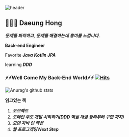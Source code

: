 
![header](https://capsule-render.vercel.app/api?type=waving&color=gradient&height=160&section=header&text=Jay&fontSize=70)


## 👨🏻‍💻  Daeung Hong 
***문제를 파악하고, 문제를 해결하는데 흥미를 느낍니다.***

**Back-end Engineer**

Favorite
***Java***
***Kotlin***
***JPA***

learning
***DDD***

### ⚡⚡Well Come My Back-End World⚡⚡ [![Hits](https://hits.seeyoufarm.com/api/count/incr/badge.svg?url=https%3A%2F%2Fgithub.com%2Fseongbinko%2Fhit-counter&count_bg=%233DC899&title_bg=%23555555&icon=&icon_color=%23E7E7E7&title=hits&edge_flat=false)](https://hits.seeyoufarm.com)
![Anurag's github stats](https://github-readme-stats.vercel.app/api?username=Allaccept12&show_icons=true&theme=radical)

**읽고있는 책**
1. ***오브젝트***
2. ***도메인 주도 개발 시작하기(DDD 핵심 개념 정리부터 구현 까지)*** 
3. ***모던 자바 인 액션***
4. ***웹 프로그래밍 Next Step***




<!-- 
<h3 align="center">🛠 Tech Stack 🛠</h3>

<p align="center"> Techs that I've used at least once </p>

<p align="center">
  <img src="https://img.shields.io/badge/Python-3766AB?style=flat-square&logo=Python&logoColor=white"/></a>&nbsp 
  <img src="https://img.shields.io/badge/Java-007396?style=flat-square&logo=Java&logoColor=white"/></a>&nbsp     
  <br>
  <img src="https://img.shields.io/badge/SpringBoot-6DB33F?style=flat-square&logo=Spring&logoColor=white"/></a>&nbsp   
  <img src="https://img.shields.io/badge/Mysql-E6B91E?style=flat-square&logo=MySql&logoColor=white"/></a>&nbsp 
  <img src="https://img.shields.io/badge/aws-333664?style=flat-square&logo=amazon-aws&logoColor=white"/></a>&nbsp 
  
</p> -->


